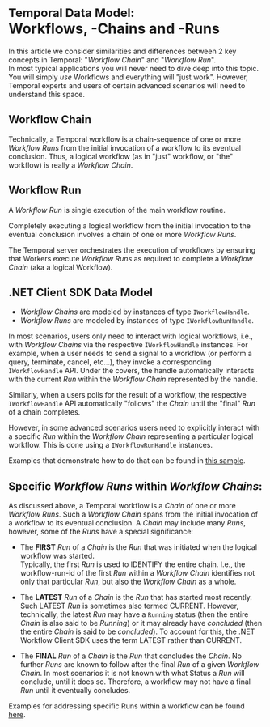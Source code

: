 # <small>Temporal Data Model:</small><br />Workflows, -Chains and -Runs

    
In this article we consider similarities and differences between 2 key concepts in Temporal:
"_Workflow Chain_" and "_Workflow Run_".  
In most typical applications you will never need to dive deep into this topic. You will simply _use_ Workflows and everything will "just work". However, Temporal experts and users of certain advanced scenarios will need to understand this space.

## Workflow Chain

Technically, a Temporal workflow is a chain-sequence of one or more _Workflow Runs_ from the initial invocation of a workflow to its eventual conclusion.
Thus, a logical workflow (as in "just" workflow, or "the" workflow) is really a _Workflow Chain_.           

## Workflow Run

A _Workflow Run_ is single execution of the main workflow routine.

Completely executing a logical workflow from the initial invocation to the eventual conclusion involves a chain of one or more _Workflow Runs_.

The Temporal server orchestrates the execution of workflows by ensuring that Workers execute _Workflow Runs_ as required to complete a _Workflow Chain_ (aka a logical Workflow).

## .NET Client SDK Data Model

* _Workflow Chains_ are modeled by instances of type `IWorkflowHandle`.
* _Workflow Runs_ are modeled by instances of type `IWorkflowRunHandle`.


In most scenarios, users only need to interact with logical workflows, i.e., with _Workflow Chains_ via the respective `IWorkflowHandle` instances. For example, when a user needs to send a signal to a workflow (or perform a query, terminate, cancel, etc...), they invoke a corresponding `IWorkflowHandle` API. Under the covers, the handle automatically interacts with the current _Run_ within the _Workflow Chain_ represented by the handle.

Similarly, when a users polls for the result of a workflow, the respective `IWorkflowHandle` API automatically "follows" the _Chain_ until the "final" _Run_ of a chain completes.

However, in some advanced scenarios users need to explicitly interact with a specific _Run_ within the _Workflow Chain_ representing a particular logical workflow. This is done using a `IWorkflowRunHandle` instances.

Examples that demonstrate how to do that can be found in [this sample](https://github.com/temporalio/sdk-dotnet/blob/master/Src/Samples/WorkflowClient.UsageSamples/Temporal.Sdk.WorkflowClient.UsageSamples/public/Part3_AddressIndividualRuns.cs).

## Specific _Workflow Runs_ within _Workflow Chains_:

As discussed above, a Temporal workflow is a _Chain_ of one or more _Workflow Runs_. Such a _Workflow Chain_ spans from the initial invocation of a workflow to its eventual conclusion.
A _Chain_ may include many _Runs_, however, some of the _Runs_ have a special significance:

- The **FIRST** _Run_ of a _Chain_ is the _Run_ that was initiated when the logical workflow was started.  
Typically, the first _Run_ is used to IDENTIFY the entire chain.
I.e., the workflow-run-id of the first _Run_ within a _Workflow Chain_ identifies not only that particular _Run_, but also the _Workflow Chain_ as a whole.

- The **LATEST** _Run_ of a _Chain_ is the _Run_ that has started most recently.  
Such LATEST _Run_ is sometimes also termed CURRENT. However, technically, the latest _Run_ may have a `Running` status (then the entire _Chain_ is also said to be _Running_) or it may already have _concluded_ (then the entire _Chain_ is said to be _concluded_). To account for this, the .NET Workflow Client SDK uses the term LATEST rather than CURRENT.

- The **FINAL** _Run_ of a _Chain_ is the _Run_ that concludes the _Chain_. No further _Runs_ are known to follow after the final _Run_ of a given _Workflow Chain_. In most scenarios it is not known with what Status a _Run_ will conclude, until it does so. Therefore, a workflow may not have a final _Run_ until it eventually concludes.

Examples for addressing specific Runs within a workflow can be found [here](https://github.com/temporalio/sdk-dotnet/blob/db93bbedf9af6c03dfe9d09b22109df853e0139f/Src/Samples/WorkflowClient.UsageSamples/Temporal.Sdk.WorkflowClient.UsageSamples/public/Part3_AddressIndividualRuns.cs#L143-L242).